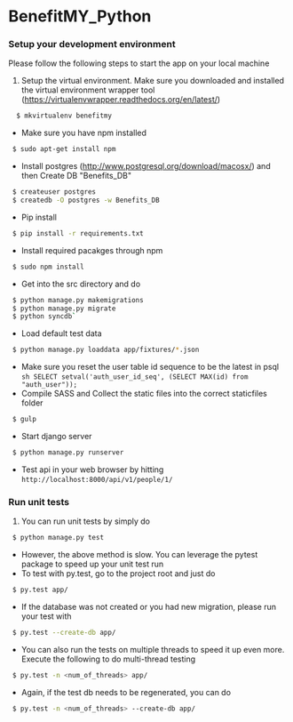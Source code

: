 BenefitMY_Python
================
### Setup your development environment
Please follow the following steps to start the app on your local machine

1. Setup the virtual environment. Make sure you downloaded and installed the virtual environment wrapper tool (https://virtualenvwrapper.readthedocs.org/en/latest/)
```sh
  $ mkvirtualenv benefitmy
  ```
* Make sure you have npm installed
 ```sh
  $ sudo apt-get install npm
  ```
* Install postgres (http://www.postgresql.org/download/macosx/) and then Create DB "Benefits_DB"
 ```sh
  $ createuser postgres
  $ createdb -O postgres -w Benefits_DB
  ```
* Pip install
 ```sh
  $ pip install -r requirements.txt
  ```
* Install required pacakges through npm
 ```sh
  $ sudo npm install
  ```
* Get into the src directory and do
 ```sh 
  $ python manage.py makemigrations
  $ python manage.py migrate
  $ python syncdb`
  ```
* Load default test data
 ```sh
  $ python manage.py loaddata app/fixtures/*.json
  ```
* Make sure you reset the user table id sequence to be the latest in psql
 ```sh SELECT setval('auth_user_id_seq', (SELECT MAX(id) from "auth_user"));```
* Compile SASS and Collect the static files into the correct staticfiles folder
 ```sh
  $ gulp
  ```
* Start django server
 ```sh
  $ python manage.py runserver
  ```
* Test api in your web browser by hitting
 `http://localhost:8000/api/v1/people/1/`


### Run unit tests
1. You can run unit tests by simply do 
 ```sh 
  $ python manage.py test
  ```
* However, the above method is slow. You can leverage the pytest package to speed up your unit test run
* To test with py.test, go to the project root and just do 
 ```sh 
  $ py.test app/
  ```
* If the database was not created or you had new migration, please run your test with 
 ```sh 
  $ py.test --create-db app/
  ```
* You can also run the tests on multiple threads to speed it up even more. Execute the following to do multi-thread testing
 ```sh
  $ py.test -n <num_of_threads> app/
  ```
* Again, if the test db needs to be regenerated, you can do
 ```sh
  $ py.test -n <num_of_threads> --create-db app/
  ```
